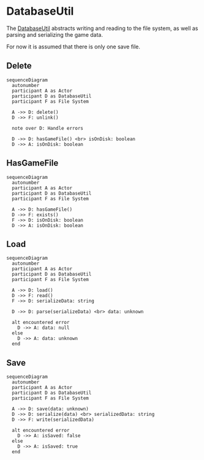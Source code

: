 # DatabaseUtil

The [DatabaseUtil](../src/utils/databaseUtil.ts) abstracts
writing and reading to the file system,
as well as parsing and serializing the game data.

For now it is assumed that there is only one save file.

## Delete

```mermaid
sequenceDiagram
  autonumber
  participant A as Actor
  participant D as DatabaseUtil
  participant F as File System

  A ->> D: delete()
  D ->> F: unlink()

  note over D: Handle errors

  D ->> D: hasGameFile() <br> isOnDisk: boolean
  D ->> A: isOnDisk: boolean
```

## HasGameFile

```mermaid
sequenceDiagram
  autonumber
  participant A as Actor
  participant D as DatabaseUtil
  participant F as File System

  A ->> D: hasGameFile()
  D ->> F: exists()
  F ->> D: isOnDisk: boolean
  D ->> A: isOnDisk: boolean
```

## Load

```mermaid
sequenceDiagram
  autonumber
  participant A as Actor
  participant D as DatabaseUtil
  participant F as File System

  A ->> D: load()
  D ->> F: read()
  F ->> D: serializeData: string

  D ->> D: parse(serializeData) <br> data: unknown

  alt encountered error
    D ->> A: data: null
  else
    D ->> A: data: unknown
  end
```

## Save

```mermaid
sequenceDiagram
  autonumber
  participant A as Actor
  participant D as DatabaseUtil
  participant F as File System

  A ->> D: save(data: unknown)
  D ->> D: serialize(data) <br> serializedData: string
  D ->> F: write(serializedData)

  alt encountered error
    D ->> A: isSaved: false
  else
    D ->> A: isSaved: true
  end
```
